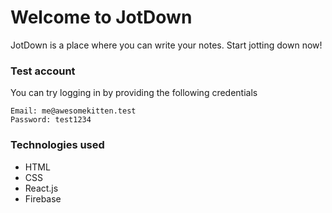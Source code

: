 # Welcome to JotDown

JotDown is a place where you can write your notes. Start jotting down now!

### Test account
You can try logging in by providing the following credentials
```
Email: me@awesomekitten.test
Password: test1234
```

### Technologies used
* HTML
* CSS
* React.js
* Firebase
